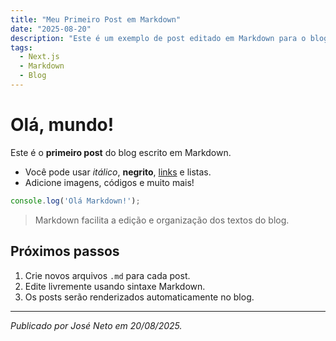 ```yaml
---
title: "Meu Primeiro Post em Markdown"
date: "2025-08-20"
description: "Este é um exemplo de post editado em Markdown para o blog do portfólio."
tags:
  - Next.js
  - Markdown
  - Blog
---
```


# Olá, mundo!

Este é o **primeiro post** do blog escrito em Markdown.

- Você pode usar *itálico*, **negrito**, [links](https://joseneto.tech) e listas.
- Adicione imagens, códigos e muito mais!

```js
console.log('Olá Markdown!');
```

> Markdown facilita a edição e organização dos textos do blog.

## Próximos passos

1. Crie novos arquivos `.md` para cada post.
2. Edite livremente usando sintaxe Markdown.
3. Os posts serão renderizados automaticamente no blog.

---

*Publicado por José Neto em 20/08/2025.*
